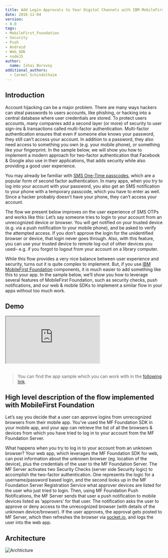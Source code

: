 ```yaml
---
title: Add Login Approvals to Your Digital Channels with IBM MobileFirst Foundation 8.0
date: 2016-12-04
version:
- 8.0
tags:
- MobileFirst_Foundation
- Security
- Push
- Android
- Web_SDK
- nodeJS
author:
  name: Ishai Borovoy
additional_authors:
  - Carmel Schindelhaim
---
```


## Introduction
Account hijacking can be a major problem. There are many ways hackers can steal passwords to users accounts, like phishing, or hacking into a central database where user credentials are stored. To protect users accounts, many companies add a second layer (or more) of security to user sign-ins & transactions called multi-factor authentication. Multi-factor authentication ensures that even if someone else knows your password, they still can’t access your account. In addition to a password, they also need access to something you own (e.g. your mobile phone), or something like your fingerprint. In the sample below, we will show you how to implement a modern approach for two-factor authentication that Facebook & Google also use in their applications, that adds security while also providing a good user experience.

You may already be familiar with [SMS One-Time passcodes](https://mobilefirstplatform.ibmcloud.com/blog/2016/07/18/sms-otp-with-ibm-mobilefirst-foundation/), which are a popular form of second factor authentication. In many apps, when you try to log into your account with your password, you also get an SMS notification to your phone with a temporary passcode, which you have to enter as well. Since a hacker probably doesn’t have your phone, they can’t access your account.

The flow we present below improves on the user experience of SMS OTPs and works like this: Let’s say someone tries to login to your account from an unrecognized device or browser. You will get notified on your trusted device (e.g. via a push notification to your mobile phone), and be asked to verify the attempted access. If you don’t approve the login for the unidentified browser or device, that login never goes through. Also, with this feature, you can use your trusted device to remote log-out of other devices you used– e.g. if you forgot to logout from your account on a library computer.

While this flow provides a very nice balance between user experience and security, turns out it is quite complex to implement. But, if you use [IBM MobileFirst Foundation](https://mobilefirstplatform.ibmcloud.com/) components, it is much easier to add something like this to your app. In the sample below, we’ll show you how to leverage several features of MobileFirst Foundation, such as security checks, push notifications, and our web & mobile SDKs to implement a similar flow in your apps without too much work.

## Demo
<div class="sizer">
  <div class="embed-responsive embed-responsive-16by9">
    <iframe src="https://www.youtube.com/embed/ajumb5iOblE"></iframe>
  </div>
</div>

<br>

> You can find the app sample which you can work with in the [following link](https://github.com/mfpdev/login-approval-sample).

## High level description of the flow implemented with MobileFirst Foundation
Let’s say you decide that a user can approve logins from unrecognized browsers from their mobile app. You’ve used the MF Foundation SDK in your mobile app, and your app can retrieve the list of all the browsers & devices from which you have tried to log in to your account from the MF Foundation Server.

What happens when you try to log in to your account from an unknown browser? Your web app, which leverages the MF Foundation SDK for web, can post information about the unknown browser (eg. location of the device), plus the credentials of the user to the MF Foundation Server. The MF Server activates two Security Checks (server side Security logic) to accomplish the two-factor authentication. One represents the logic for a username/password based login, and the second looks up in the MF Foundation Server Registration Service what approver devices are listed for the user who just tried to login. Then, using MF Foundation Push Notifications, the MF Server sends that user a push notification to mobile devices listed as ‘approvers’ for that user. The notification asks the user to approve or deny access to the unrecognized browser (with details of the unknown device/browser). If the user approves, the approval gets posted to MF Server, which then refreshes the browser via [socket.io](http://socket.io/), and logs the user into the web app.

## Architecture
![Archticture]({{site.baseurl}}/assets/blog/2016-04-12-login-approvals-with-ibm-mobilefirst-foundation/architecture.png)

